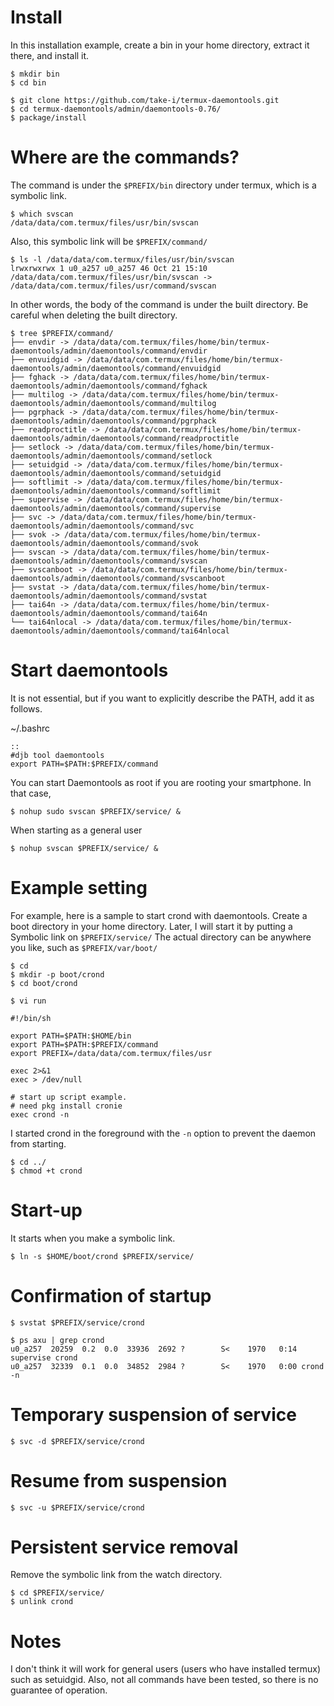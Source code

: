 # Install

In this installation example, create a bin in your home directory, extract it there, and install it.

```$ cd
$ mkdir bin
$ cd bin

$ git clone https://github.com/take-i/termux-daemontools.git
$ cd termux-daemontools/admin/daemontools-0.76/
$ package/install
```

# Where are the commands?

The command is under the `$PREFIX/bin` directory under termux, which is a symbolic link.

```
$ which svscan
/data/data/com.termux/files/usr/bin/svscan
```

Also, this symbolic link will be `$PREFIX/command/`

```
$ ls -l /data/data/com.termux/files/usr/bin/svscan
lrwxrwxrwx 1 u0_a257 u0_a257 46 Oct 21 15:10 /data/data/com.termux/files/usr/bin/svscan -> /data/data/com.termux/files/usr/command/svscan
```
In other words, the body of the command is under the built directory. Be careful when deleting the built directory.

```
$ tree $PREFIX/command/
├── envdir -> /data/data/com.termux/files/home/bin/termux-daemontools/admin/daemontools/command/envdir
├── envuidgid -> /data/data/com.termux/files/home/bin/termux-daemontools/admin/daemontools/command/envuidgid
├── fghack -> /data/data/com.termux/files/home/bin/termux-daemontools/admin/daemontools/command/fghack
├── multilog -> /data/data/com.termux/files/home/bin/termux-daemontools/admin/daemontools/command/multilog
├── pgrphack -> /data/data/com.termux/files/home/bin/termux-daemontools/admin/daemontools/command/pgrphack
├── readproctitle -> /data/data/com.termux/files/home/bin/termux-daemontools/admin/daemontools/command/readproctitle
├── setlock -> /data/data/com.termux/files/home/bin/termux-daemontools/admin/daemontools/command/setlock
├── setuidgid -> /data/data/com.termux/files/home/bin/termux-daemontools/admin/daemontools/command/setuidgid
├── softlimit -> /data/data/com.termux/files/home/bin/termux-daemontools/admin/daemontools/command/softlimit
├── supervise -> /data/data/com.termux/files/home/bin/termux-daemontools/admin/daemontools/command/supervise
├── svc -> /data/data/com.termux/files/home/bin/termux-daemontools/admin/daemontools/command/svc
├── svok -> /data/data/com.termux/files/home/bin/termux-daemontools/admin/daemontools/command/svok
├── svscan -> /data/data/com.termux/files/home/bin/termux-daemontools/admin/daemontools/command/svscan
├── svscanboot -> /data/data/com.termux/files/home/bin/termux-daemontools/admin/daemontools/command/svscanboot
├── svstat -> /data/data/com.termux/files/home/bin/termux-daemontools/admin/daemontools/command/svstat
├── tai64n -> /data/data/com.termux/files/home/bin/termux-daemontools/admin/daemontools/command/tai64n
└── tai64nlocal -> /data/data/com.termux/files/home/bin/termux-daemontools/admin/daemontools/command/tai64nlocal
```
# Start daemontools

It is not essential, but if you want to explicitly describe the PATH, add it as follows.

~/.bashrc
```
::
#djb tool daemontools
export PATH=$PATH:$PREFIX/command
```
You can start Daemontools as root if you are rooting your smartphone. In that case,

`$ nohup sudo svscan $PREFIX/service/ &`

When starting as a general user

`$ nohup svscan $PREFIX/service/ &`


# Example setting

For example, here is a sample to start crond with daemontools.
Create a boot directory in your home directory. Later, I will start it by putting a Symbolic link on `$PREFIX/service/`
The actual directory can be anywhere you like, such as `$PREFIX/var/boot/`

```
$ cd
$ mkdir -p boot/crond
$ cd boot/crond

$ vi run
```

```
#!/bin/sh

export PATH=$PATH:$HOME/bin
export PATH=$PATH:$PREFIX/command
export PREFIX=/data/data/com.termux/files/usr

exec 2>&1
exec > /dev/null

# start up script example.
# need pkg install cronie
exec crond -n
```
I started crond in the foreground with the `-n` option to prevent the daemon from starting.

```
$ cd ../
$ chmod +t crond
```

# Start-up

It starts when you make a symbolic link.

`$ ln -s $HOME/boot/crond $PREFIX/service/`

# Confirmation of startup

`$ svstat $PREFIX/service/crond`

```
$ ps axu | grep crond
u0_a257  20259  0.2  0.0  33936  2692 ?        S<    1970   0:14 supervise crond
u0_a257  32339  0.1  0.0  34852  2984 ?        S<    1970   0:00 crond -n
```
# Temporary suspension of service

`$ svc -d $PREFIX/service/crond`

# Resume from suspension

`$ svc -u $PREFIX/service/crond`

# Persistent service removal

Remove the symbolic link from the watch directory.

```
$ cd $PREFIX/service/
$ unlink crond
```

# Notes

I don't think it will work for general users (users who have installed termux) such as setuidgid. Also, not all commands have been tested, so there is no guarantee of operation.

